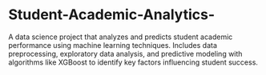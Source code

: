 # Student-Academic-Analytics-
A data science project that analyzes and predicts student academic performance using machine learning techniques. Includes data preprocessing, exploratory data analysis, and predictive modeling with algorithms like XGBoost to identify key factors influencing student success.
